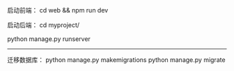 启动前端：
cd web && npm run dev

启动后端：
cd myproject/ 
 
python manage.py runserver


---

迁移数据库：
python manage.py makemigrations
python manage.py migrate